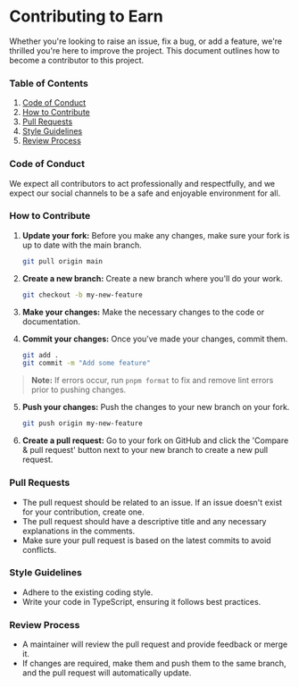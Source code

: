 # Contributing to Earn

Whether you're looking to raise an issue, fix a bug, or add a feature, we're thrilled you're here to improve the project. This document outlines how to become a contributor to this project.

### Table of Contents

1. [Code of Conduct](#code-of-conduct)
2. [How to Contribute](#how-to-contribute)
3. [Pull Requests](#pull-requests)
4. [Style Guidelines](#style-guidelines)
5. [Review Process](#review-process)

### Code of Conduct

We expect all contributors to act professionally and respectfully, and we expect our social channels to be a safe and enjoyable environment for all.

### How to Contribute

1. **Update your fork:** Before you make any changes, make sure your fork is up to date with the main branch.
    ```bash
    git pull origin main
    ```
2. **Create a new branch:** Create a new branch where you'll do your work.
    ```bash
    git checkout -b my-new-feature
    ```
3. **Make your changes:** Make the necessary changes to the code or documentation.

4. **Commit your changes:** Once you've made your changes, commit them.
    ```bash
    git add .
    git commit -m "Add some feature"
    ```
> **Note:** If errors occur, run `pnpm format` to fix and remove lint errors prior to pushing changes.
5. **Push your changes:** Push the changes to your new branch on your fork.
    ```bash
    git push origin my-new-feature
    ```
6. **Create a pull request:** Go to your fork on GitHub and click the 'Compare & pull request' button next to your new branch to create a new pull request.

### Pull Requests

- The pull request should be related to an issue. If an issue doesn't exist for your contribution, create one.
- The pull request should have a descriptive title and any necessary explanations in the comments.
- Make sure your pull request is based on the latest commits to avoid conflicts.

### Style Guidelines

- Adhere to the existing coding style.
- Write your code in TypeScript, ensuring it follows best practices.

### Review Process
- A maintainer will review the pull request and provide feedback or merge it.
- If changes are required, make them and push them to the same branch, and the pull request will automatically update.
